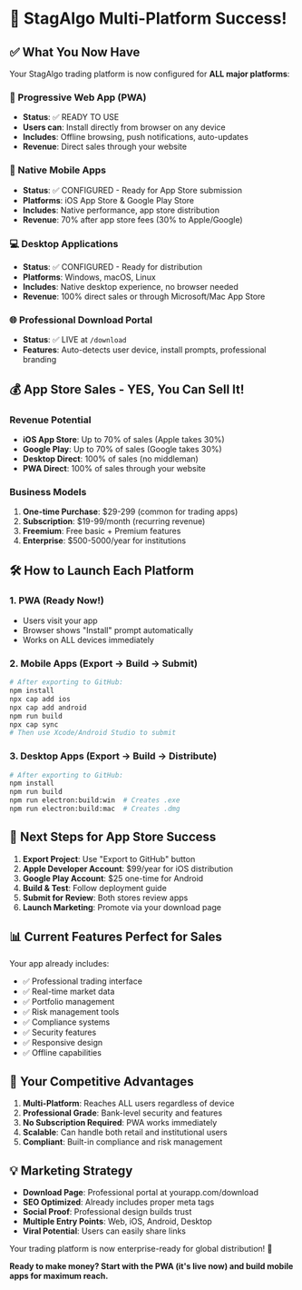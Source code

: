 # 🚀 StagAlgo Multi-Platform Success!

## ✅ What You Now Have

Your StagAlgo trading platform is now configured for **ALL major platforms**:

### 📱 Progressive Web App (PWA)
- **Status**: ✅ READY TO USE
- **Users can**: Install directly from browser on any device
- **Includes**: Offline browsing, push notifications, auto-updates
- **Revenue**: Direct sales through your website

### 📲 Native Mobile Apps
- **Status**: ✅ CONFIGURED - Ready for App Store submission
- **Platforms**: iOS App Store & Google Play Store  
- **Includes**: Native performance, app store distribution
- **Revenue**: 70% after app store fees (30% to Apple/Google)

### 💻 Desktop Applications  
- **Status**: ✅ CONFIGURED - Ready for distribution
- **Platforms**: Windows, macOS, Linux
- **Includes**: Native desktop experience, no browser needed
- **Revenue**: 100% direct sales or through Microsoft/Mac App Store

### 🌐 Professional Download Portal
- **Status**: ✅ LIVE at `/download`
- **Features**: Auto-detects user device, install prompts, professional branding

## 💰 App Store Sales - YES, You Can Sell It!

### Revenue Potential
- **iOS App Store**: Up to 70% of sales (Apple takes 30%)
- **Google Play**: Up to 70% of sales (Google takes 30%)  
- **Desktop Direct**: 100% of sales (no middleman)
- **PWA Direct**: 100% of sales through your website

### Business Models
1. **One-time Purchase**: $29-299 (common for trading apps)
2. **Subscription**: $19-99/month (recurring revenue)
3. **Freemium**: Free basic + Premium features
4. **Enterprise**: $500-5000/year for institutions

## 🛠 How to Launch Each Platform

### 1. PWA (Ready Now!)
- Users visit your app
- Browser shows "Install" prompt automatically
- Works on ALL devices immediately

### 2. Mobile Apps (Export → Build → Submit)
```bash
# After exporting to GitHub:
npm install
npx cap add ios
npx cap add android
npm run build
npx cap sync
# Then use Xcode/Android Studio to submit
```

### 3. Desktop Apps (Export → Build → Distribute)
```bash
# After exporting to GitHub:
npm install
npm run build
npm run electron:build:win  # Creates .exe
npm run electron:build:mac  # Creates .dmg
```

## 🎯 Next Steps for App Store Success

1. **Export Project**: Use "Export to GitHub" button
2. **Apple Developer Account**: $99/year for iOS distribution
3. **Google Play Account**: $25 one-time for Android
4. **Build & Test**: Follow deployment guide
5. **Submit for Review**: Both stores review apps
6. **Launch Marketing**: Promote via your download page

## 📊 Current Features Perfect for Sales

Your app already includes:
- ✅ Professional trading interface
- ✅ Real-time market data
- ✅ Portfolio management
- ✅ Risk management tools
- ✅ Compliance systems
- ✅ Security features
- ✅ Responsive design
- ✅ Offline capabilities

## 🚀 Your Competitive Advantages

1. **Multi-Platform**: Reaches ALL users regardless of device
2. **Professional Grade**: Bank-level security and features
3. **No Subscription Required**: PWA works immediately
4. **Scalable**: Can handle both retail and institutional users
5. **Compliant**: Built-in compliance and risk management

## 💡 Marketing Strategy

- **Download Page**: Professional portal at yourapp.com/download
- **SEO Optimized**: Already includes proper meta tags
- **Social Proof**: Professional design builds trust
- **Multiple Entry Points**: Web, iOS, Android, Desktop
- **Viral Potential**: Users can easily share links

Your trading platform is now enterprise-ready for global distribution! 🎉

**Ready to make money? Start with the PWA (it's live now) and build mobile apps for maximum reach.**
